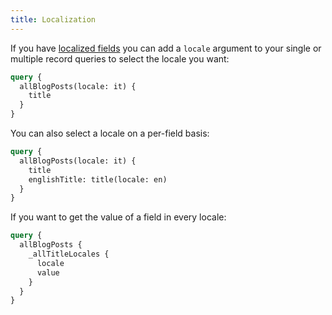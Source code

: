 ```yaml
---
title: Localization
---
```


If you have [localized fields](/docs/introduction/localization/) you can add a `locale` argument to your single or multiple record queries to select the locale you want:

```graphql
query {
  allBlogPosts(locale: it) {
    title
  }
}
```

You can also select a locale on a per-field basis:

```graphql
query {
  allBlogPosts(locale: it) {
    title
    englishTitle: title(locale: en)
  }
}
```

If you want to get the value of a field in every locale:

```graphql
query {
  allBlogPosts {
    _allTitleLocales {
      locale
      value
    }
  }
}
```

